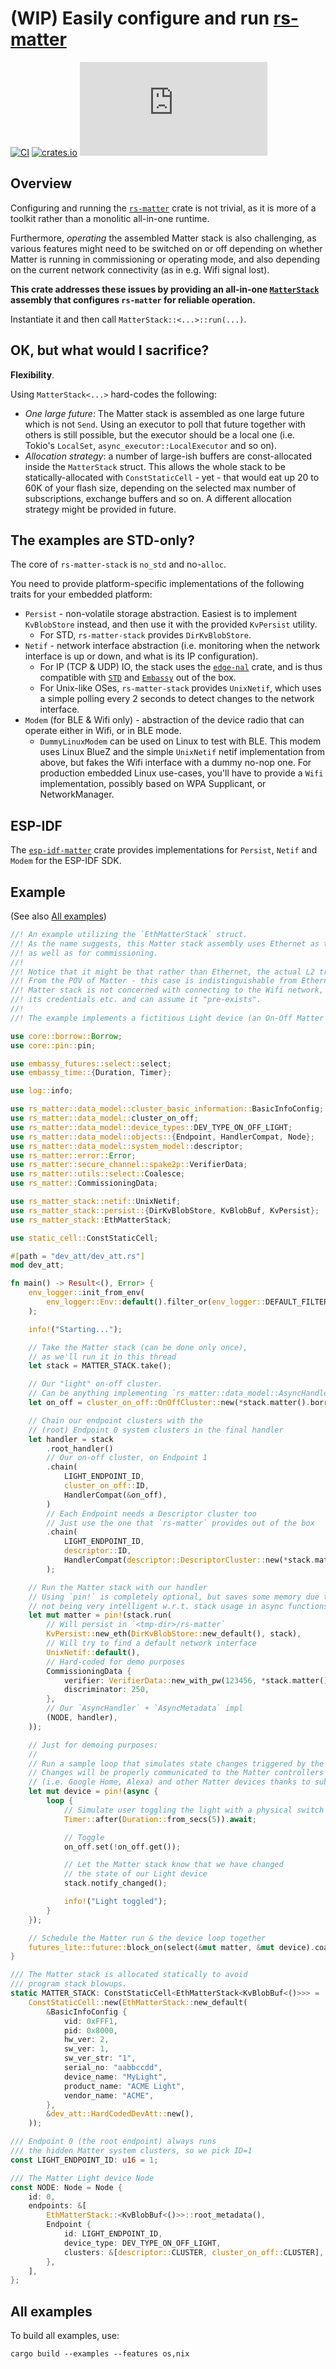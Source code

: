 # (WIP) Easily configure and run [rs-matter](https://github.com/project-chip/rs-matter)

[![CI](https://github.com/ivmarkov/rs-matter-stack/actions/workflows/ci.yml/badge.svg)](https://github.com/ivmarkov/rs-matter-stack/actions/workflows/ci.yml)
[![crates.io](https://img.shields.io/crates/v/rs-matter-stack.svg)](https://crates.io/crates/rs-matter-stack)
[![Matrix](https://img.shields.io/matrix/matter-rs:matrix.org?label=join%20matrix&color=BEC5C9&logo=matrix)](https://matrix.to/#/#matter-rs:matrix.org)

## Overview

Configuring and running the [`rs-matter`](https://github.com/project-chip/rs-matter) crate is not trivial, as it is more of a toolkit rather than a monolitic all-in-one runtime.

Furthermore, _operating_ the assembled Matter stack is also challenging, as various features might need to be switched on or off depending on whether Matter is running in commissioning or operating mode, and also depending on the current network connectivity (as in e.g. Wifi signal lost).

**This crate addresses these issues by providing an all-in-one [`MatterStack`](https://github.com/ivmarkov/rs-matter-stack/blob/master/src/lib.rs) assembly that configures `rs-matter` for reliable operation.**

Instantiate it and then call `MatterStack::<...>::run(...)`.

## OK, but what would I sacrifice?

**Flexibility**.

Using `MatterStack<...>` hard-codes the following:
* _One large future_: The Matter stack is assembled as one large future which is not `Send`. Using an executor to poll that future together with others is still possible, but the executor should be a local one (i.e. Tokio's `LocalSet`, `async_executor::LocalExecutor` and so on).
* _Allocation strategy_: a number of large-ish buffers are const-allocated inside the `MatterStack` struct. This allows the whole stack to be statically-allocated with `ConstStaticCell` - yet - that would eat up 20 to 60K of your flash size, depending on the selected max number of subscriptions, exchange buffers and so on. A different allocation strategy might be provided in future.

## The examples are STD-only?

The core of `rs-matter-stack` is `no_std` and no-`alloc`.

You need to provide platform-specific implementations of the following traits for your embedded platform:
- `Persist` - non-volatile storage abstraction. Easiest is to implement `KvBlobStore` instead, and then use it with the provided `KvPersist` utility. 
  - For STD, `rs-matter-stack` provides `DirKvBlobStore`.
- `Netif` - network interface abstraction (i.e. monitoring when the network interface is up or down, and what is its IP configuration).
  - For IP (TCP & UDP) IO, the stack uses the [`edge-nal`](https://github.com/ivmarkov/edge-net/tree/master/edge-nal) crate, and is thus compatible with [`STD`](https://github.com/ivmarkov/edge-net/tree/master/edge-nal-std) and [`Embassy`](https://github.com/ivmarkov/edge-net/tree/master/edge-nal-embassy) out of the box.
  - For Unix-like OSes, `rs-matter-stack` provides `UnixNetif`, which uses a simple polling every 2 seconds to detect changes to the network interface.
- `Modem` (for BLE & Wifi only) - abstraction of the device radio that can operate either in Wifi, or in BLE mode. 
  - `DummyLinuxModem` can be used on Linux to test with BLE. This modem uses Linux BlueZ and the simple `UnixNetif` netif implementation from above, but fakes the Wifi interface with a dummy no-nop one. For production embedded Linux use-cases, you'll have to provide a `Wifi` implementation, possibly based on WPA Supplicant, or NetworkManager.

## ESP-IDF

The [`esp-idf-matter`](https://github.com/ivmarkov/esp-idf-matter) crate provides implementations for `Persist`, `Netif` and `Modem` for the ESP-IDF SDK.

## Example

(See also [All examples](#all-examples))

```rust
//! An example utilizing the `EthMatterStack` struct.
//! As the name suggests, this Matter stack assembly uses Ethernet as the main transport,
//! as well as for commissioning.
//!
//! Notice that it might be that rather than Ethernet, the actual L2 transport is Wifi.
//! From the POV of Matter - this case is indistinguishable from Ethernet as long as the
//! Matter stack is not concerned with connecting to the Wifi network, managing
//! its credentials etc. and can assume it "pre-exists".
//!
//! The example implements a fictitious Light device (an On-Off Matter cluster).

use core::borrow::Borrow;
use core::pin::pin;

use embassy_futures::select::select;
use embassy_time::{Duration, Timer};

use log::info;

use rs_matter::data_model::cluster_basic_information::BasicInfoConfig;
use rs_matter::data_model::cluster_on_off;
use rs_matter::data_model::device_types::DEV_TYPE_ON_OFF_LIGHT;
use rs_matter::data_model::objects::{Endpoint, HandlerCompat, Node};
use rs_matter::data_model::system_model::descriptor;
use rs_matter::error::Error;
use rs_matter::secure_channel::spake2p::VerifierData;
use rs_matter::utils::select::Coalesce;
use rs_matter::CommissioningData;

use rs_matter_stack::netif::UnixNetif;
use rs_matter_stack::persist::{DirKvBlobStore, KvBlobBuf, KvPersist};
use rs_matter_stack::EthMatterStack;

use static_cell::ConstStaticCell;

#[path = "dev_att/dev_att.rs"]
mod dev_att;

fn main() -> Result<(), Error> {
    env_logger::init_from_env(
        env_logger::Env::default().filter_or(env_logger::DEFAULT_FILTER_ENV, "info"),
    );

    info!("Starting...");

    // Take the Matter stack (can be done only once),
    // as we'll run it in this thread
    let stack = MATTER_STACK.take();

    // Our "light" on-off cluster.
    // Can be anything implementing `rs_matter::data_model::AsyncHandler`
    let on_off = cluster_on_off::OnOffCluster::new(*stack.matter().borrow());

    // Chain our endpoint clusters with the
    // (root) Endpoint 0 system clusters in the final handler
    let handler = stack
        .root_handler()
        // Our on-off cluster, on Endpoint 1
        .chain(
            LIGHT_ENDPOINT_ID,
            cluster_on_off::ID,
            HandlerCompat(&on_off),
        )
        // Each Endpoint needs a Descriptor cluster too
        // Just use the one that `rs-matter` provides out of the box
        .chain(
            LIGHT_ENDPOINT_ID,
            descriptor::ID,
            HandlerCompat(descriptor::DescriptorCluster::new(*stack.matter().borrow())),
        );

    // Run the Matter stack with our handler
    // Using `pin!` is completely optional, but saves some memory due to `rustc`
    // not being very intelligent w.r.t. stack usage in async functions
    let mut matter = pin!(stack.run(
        // Will persist in `<tmp-dir>/rs-matter`
        KvPersist::new_eth(DirKvBlobStore::new_default(), stack),
        // Will try to find a default network interface
        UnixNetif::default(),
        // Hard-coded for demo purposes
        CommissioningData {
            verifier: VerifierData::new_with_pw(123456, *stack.matter().borrow()),
            discriminator: 250,
        },
        // Our `AsyncHandler` + `AsyncMetadata` impl
        (NODE, handler),
    ));

    // Just for demoing purposes:
    //
    // Run a sample loop that simulates state changes triggered by the HAL
    // Changes will be properly communicated to the Matter controllers
    // (i.e. Google Home, Alexa) and other Matter devices thanks to subscriptions
    let mut device = pin!(async {
        loop {
            // Simulate user toggling the light with a physical switch every 5 seconds
            Timer::after(Duration::from_secs(5)).await;

            // Toggle
            on_off.set(!on_off.get());

            // Let the Matter stack know that we have changed
            // the state of our Light device
            stack.notify_changed();

            info!("Light toggled");
        }
    });

    // Schedule the Matter run & the device loop together
    futures_lite::future::block_on(select(&mut matter, &mut device).coalesce())
}

/// The Matter stack is allocated statically to avoid
/// program stack blowups.
static MATTER_STACK: ConstStaticCell<EthMatterStack<KvBlobBuf<()>>> =
    ConstStaticCell::new(EthMatterStack::new_default(
        &BasicInfoConfig {
            vid: 0xFFF1,
            pid: 0x8000,
            hw_ver: 2,
            sw_ver: 1,
            sw_ver_str: "1",
            serial_no: "aabbccdd",
            device_name: "MyLight",
            product_name: "ACME Light",
            vendor_name: "ACME",
        },
        &dev_att::HardCodedDevAtt::new(),
    ));

/// Endpoint 0 (the root endpoint) always runs
/// the hidden Matter system clusters, so we pick ID=1
const LIGHT_ENDPOINT_ID: u16 = 1;

/// The Matter Light device Node
const NODE: Node = Node {
    id: 0,
    endpoints: &[
        EthMatterStack::<KvBlobBuf<()>>::root_metadata(),
        Endpoint {
            id: LIGHT_ENDPOINT_ID,
            device_type: DEV_TYPE_ON_OFF_LIGHT,
            clusters: &[descriptor::CLUSTER, cluster_on_off::CLUSTER],
        },
    ],
};
```

## All examples

To build all examples, use:

```
cargo build --examples --features os,nix
```
